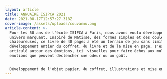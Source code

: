 ```yaml
---
layout: article
title: ANNUAIRE ISIPCA 2021
date: 2021-08-17T12:57:27.318Z
cover-image: /assets/uploads/couvannu.png
article-content: >-
  Pour les 50 ans de l'école ISIPCA à Paris, nous avons voulu développer un
  univers marquant. Inspiré de Matisse, des formes simples et des couleurs
  chaleureuses, ce livre de 40 pages a été un terrain de jeu sans limite. Le
  développement entier du coffret, du livre et de la mise en page, s'est
  articulé autour des émotions, ici, visuelles pour faire échos aux multiples
  emotions que peuvent déclencher une odeur ou un goût.


  Développement de l'objet papier, du coffret, illustrations et mise en page & création d'une animation
---
```

